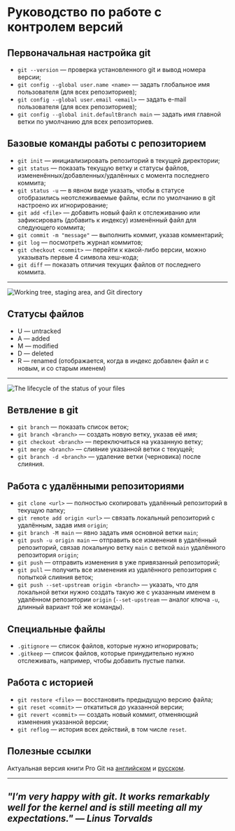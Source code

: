 # Руководство по работе с контролем версий

## Первоначальная настройка git

* `git --version` — проверка установленного git и вывод номера версии;
* `git config --global user.name <name>` — задать глобальное имя пользователя (для всех репозиториев);
* `git config --global user.email <email>` — задать e-mail пользователя (для всех репозиториев);
* `git config --global init.defaultBranch main` — задать имя главной ветки по умолчанию для всех репозиториев.

## Базовые команды работы с репозиторием

* `git init` — инициализировать репозиторий в текущей директории;
* `git status` — показать текущую ветку и статусы файлов, измененённых/добавленных/удалённых с момента последнего коммита;
* `git status -u` — в явном виде указать, чтобы в статусе отобразились неотслеживаемые файлы, если по умолчанию в git настроено их игнорирование;
* `git add <file>` — добавить новый файл к отслеживанию или зафиксировать (добавить к индексу) изменённый файл для следующего коммита;
* `git commit -m "message"` — выполнить коммит, указав комментарий;
* `git log` — посмотреть журнал коммитов;
* `git checkout <commit>` — перейти к какой-либо версии, можно указывать первые 4 символа хеш-кода;
* `git diff` — показать отличия текущих файлов от последнего коммита.

---
![Working tree, staging area, and Git directory](https://git-scm.com/book/en/v2/images/areas.png)

## Статусы файлов
* U — untracked
* A — added
* M — modified
* D — deleted
* R — renamed (отображается, когда в индекс добавлен файл и с новым, и со старым именем)

---
![The lifecycle of the status of your files](https://git-scm.com/book/en/v2/images/lifecycle.png)


## Ветвление в git

* `git branch` — показать список веток;
* `git branch <branch>` — создать новую ветку, указав её имя;
* `git checkout <branch>` — переключиться на указанную ветку;
* `git merge <branch>` — слияние указанной ветки с текущей;
* `git branch -d <branch>` — удаление ветки (черновика) после слияния.


## Работа с удалёнными репозиториями

* `git clone <url>` — полностью скопировать удалённый репозиторий в текущую папку;
* `git remote add origin <url>` — связать локальный репозиторий с удалённым, задав имя `origin`;
* `git branch -M main` — явно задать имя основной ветки `main`;
* `git push -u origin main` — отправить все изменения в удалённый репозиторий, связав локальную ветку `main` с веткой `main` удалённого репозитория `origin`;
* `git push` — отправить изменения в уже привязанный репозиторий;
* `git pull` — получить все изменения из удалённого репозитория с попыткой слияния веток;
* `git push --set-upstream origin <branch>` — указать, что для локальной ветки нужно создать такую же с указанным именем в удалённом репозитории `origin` (`--set-upstream` — аналог ключа `-u`, длинный вариант той же команды).


## Специальные файлы

* `.gitignore` — список файлов, которые нужно игнорировать;
* `.gitkeep` — список файлов, которые принудительно нужно отслеживать, например, чтобы добавить пустые папки.


## Работа с историей

* `git restore <file>` — восстановить предыдущую версию файла;
* `git reset <commit>` — откатиться до указанной версии;
* `git revert <commit>` — создать новый коммит, отменяющий изменения указанной версии;
* `git reflog` — история всех действий, в том числе `reset`.


## Полезные ссылки
Актуальная версия книги Pro Git на [английском](https://git-scm.com/book/en/v2) и [русском](https://git-scm.com/book/ru).

---
_"I’m very happy with git. It works remarkably well for the kernel and is still meeting all my expectations."
— Linus Torvalds_
---
